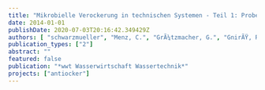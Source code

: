 ```yaml
---
title: "Mikrobielle Verockerung in technischen Systemen - Teil 1: Probenahme aus dem Filterbereich eines Trinkwasserbrunnens mit neuartigem Unterwasserkamera- und Probenahme-System"
date: 2014-01-01
publishDate: 2020-07-03T20:16:42.349429Z
authors: [ "schwarzmueller", "Menz, C.", "GrÃ¼tzmacher, G.", "GnirÃŸ, R.", "Jordan, V.", "Szewzyk, U.", "Braun, B.", "SchrÃ¶der, J.", "Macheleidt, W.", "Grischek, T." ]
publication_types: ["2"]
abstract: ""
featured: false
publication: "*wwt Wasserwirtschaft Wassertechnik*"
projects: ["antiocker"]
---
```


